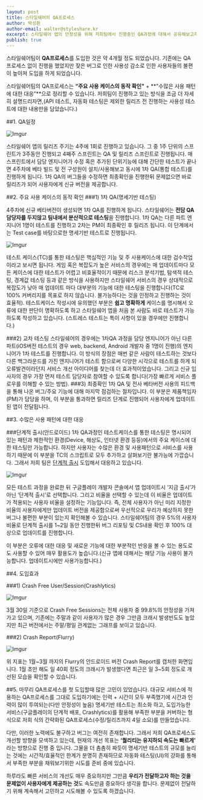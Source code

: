 ```yaml
---
layout: post
title: 스타일쉐어의 QA프로세스
author: 박성환
author-email: walter@styleshare.kr
excerpt: 스타일쉐어 앱의 안정성을 위해 저희팀에서 진행중인 QA과정에 대해서 공유해보고자 합니다.
publish: true
---
```

스타일쉐어팀이 **QA프로세스**를 도입한 것은 약 4개월 정도 되었습니다. 기존에는 QA 프로세스 없이 진행을 했었지만 잦은 버그로 인한 사용성 감소로 인한 사용자들의 불편이 높아져 도입을 하게 되었습니다. 

스타일쉐어팀의 QA프로세스는 **“주요 사용 케이스의 동작 확인"** + **"수많은 사용 패턴에 대한 대응”**으로 정리할 수 있습니다. 저희팀이 진행하고 있는 방식을 조금 더 자세히 설명드리자면,(API 테스트, 자동화 테스팅은 제외한 릴리즈 전 진행하는 사용성 테스트에 대한 내용만을 담았습니다.)

##1. QA일정

![Imgur](http://i.imgur.com/2w3O7B2.png)

스타일쉐어 앱의 릴리즈 주기는 4주에 1회로 진행하고 있습니다. 그 중 1주 단위의 스프린트가 3주동안 진행되고 4째주 스프린트는 QA 및 릴리즈 스프린트로 진행됩니다. 매 스프린트에서 담당 엔지니어가 수정 혹은 추가된 단위기능에 대해 간단한 테스트가 끝나면 4주차에 베타 빌드 및 전 구성원이 설치/사용해보고 동시에 1차 QA(통합 테스트)를 진행하게 됩니다. 1차 QA의 버그들을 수정하면 최종확인을 진행한뒤 문제없으면 바로 릴리즈가 되어 사용자에게 신규 버전을 제공합니다.

##2. 주요 사용 케이스의 동작 확인
###1) 1차 QA(명세기반 테스팅)

4주차에 신규 베타버전이 생성되면 1차 QA를 진행하게 됩니다. 스타일쉐어는 **전담 QA담당자를 두지않고 팀내에서 분산적으로 테스팅**을 진행합니다. 1차 QA는 다른 파트 엔지니어 1명이 테스트를 진행하고 2차는 PM이 최종확인 후 릴리즈 됩니다. 이 단계에서는 Test case를 바탕으로한 명세기반 테스트로 진행됩니다.

![Imgur](http://i.imgur.com/vmlrjRt.png)

테스트 케이스(TC)를 통한 테스팅은 핵심적인 기능 및 주 사용케이스에 대한 검수작업이라고 보시면 됩니다. 게임 혹은 복잡도가 높은 서비스의 경우에는 매 업데이트마다 모든 케이스에 대한 테스트가 어렵고 비효율적이기 때문에 리스크 분석기법, 탐색적 테스팅, 경계값 테스팅 등과 같은 방식을 사용하지만 스타일쉐어 서비스의 경우 상대적으로 복잡도가 낮아 매 업데이트 마다 대부분의 기능에 대한 테스팅을 진행합니다(TC로 100% 커버리지를 목표로 하지 않습니다. 불가능하다는 것을 인정하고 진행하는 것이 효율적). 테스트케이스 작성시에 유의했던 부분은 **쉽고 명확하게** 케이스를 명시해서 오류에 대한 판단이 명확하도록 하고 스타일쉐어 앱을 처음 본 사람도 바로 테스트가 가능하도록 작성하고 있습니다.
(스트레스 테스트는 특이 사항이 있을 경우에만 진행합니다.)

###2) 교차 테스팅
스타일쉐어의 경우에는 1차QA 과정을 담당 엔지니어가 아닌 다른 파트(iOS버전 테스트의 경우 web, backend, Android 개발자 중 1명이 진행)의 엔지니어가 1차 테스트를 진행합니다. 이 방식의 장점은 매번 같은 사람이 테스트하는 것보다 다른 백그라운드를 가진 엔지니어가 테스트 함으로써 다양한 시각으로 테스트를 하게 되 오류발견이라던지 서비스 개선 아이디어를 찾는데 더 효과적이었습니다. 그리고 신규 입사자의 경우 가장 먼저 테스트 담당자로 참여할 수 있도록 합니다(가장 빠르게 서비스 플로우를 이해할 수 있는 방법).
###3) 최종확인
1차 QA 및 전사 베타버전 사용의 피드백을 통해 나온 버그/주요 기능에 대해 마지막 점검하는 절차입니다. 이 부분은 제품책임자(PM)가 담당을 하며, 이 부분을 통과하면 릴리즈 단계로 진행되어 사용자에게 업데이트 된 앱이 전달됩니다.

##3. 수많은 사용 패턴에 대한 대응

###단계적 출시(안드로이드)
1차 QA과정인 테스트케이스를 통한 테스팅은 명시되어 있는 패턴과 제한적인 환경(Device, 해상도, 인터넷 환경 등등)에서의 주요 케이스에 대한 테스팅만 가능합니다. 하지만 사용자는 수많은 환경 및 사용패턴으로 서비스를 사용하기 때문에 이 부분을 TC의 스크립트로 모두 추가하고 살펴보기란 불가능에 가깝습니다. 그래서 저희 팀은 [단계적 출시](https://support.google.com/googleplay/android-developer/answer/3131213?hl=ko) 도입해서 대응하고 있습니다. 

![Imgur](http://i.imgur.com/dk98uut.png)

모든 테스트 과정을 완료한 뒤 구글플레이 개발자 콘솔에서 앱 업데이트시 ‘지금 출시’가 아닌 ‘단계적 출시’로 선택합니다. 그리고 비율을 선택할 수 있는데 이 비율은 업데이트가 적용되는 사용자 비율을 설정하는 기능입니다. 즉, 전체 사용자가 아닌 미리 지정한 비율의 사용자에게만 업데이트 버전을 제공함으로써 우선적으로 우리가 예상하지 못한 버그나 불편한 부분이 있는지 확인해볼 수 있습니다. 스타일쉐어팀의 경우 5%의 사용자 비율로 단계적 출시를 1~2일 동안 진행한뒤 버그 리포팅 및 CS내용 확인 후 100% 대상으로 업데이트를 진행합니다. 

이 부분은 오류에 대한 대응 및 새로운 기능에 대한 부분적인 반응을 볼 수 있는 용도로도 사용할 수 있어 매우 활용도가 높습니다.(신규 앱에 대해서는 해당 기능 사용이 불가능합니다. 업데이트시에만 사용가능합니다.)

##4. 도입효과


###1) Crash Free User/Session(Crashlytics)

![Imgur](http://i.imgur.com/y6wS6Pt.png)

3월 30일 기준으로 Crash Free Sessions는 전체 사용자 중 99.8%의 안정성을 가져가고 있으며, 기존에는 주말과 같이 사용자가 많은 경우 그만큼 크래시 발생빈도도 높았지만 최근 버전에서는 주말/평일 관계없는 그래프를 보이고 있습니다.

###2) Crash Report(Flurry)

![Imgur](http://i.imgur.com/BWe0DSl.png)

위 지표는 1월~3월 까지의 Flurry의 안드로이드 버전 Crash Report를 캡처한 화면입니다. 1월 초만 해도 일 40회 정도의 크래시가 발생했다면 최근은 일 3~5회 정도로 개선된 모습을 확인할 수 있습니다.

##5. 마무리
QA프로세스를 첫 도입할때 많은 고민이 있었습니다. 대규모 서비스에 적용하는 QA프로세스를 그대로 도입하기에는 인력 + 시간이 모두 부족했기에 시간과 인력이 많이 투여되는(다만 안정성이 높음) 명세기반 테스트는 최소화 하고, 도입가능한 서비스(구글플레이의 단계적 배포, Crashlytics)를 활용해 부족한 부분을 커버하는 형식으로 저희 식의 간략화된 QA프로세스(수정/릴리즈까지 4일 소요)를 만들었습니다.

다만, 이러한 노력에도 불구하고 버그는 여전히 존재합니다. 그래서 저희 QA프로세스도 개선할 방향을 모색하고 있는데, 현재의 개선 목표는 **‘퀄리티는 유지하되 속도는 빠르게’** 라는 방향으로 진행 중 입니다. 그물을 더 촘촘히 짜듯이 명세기반 테스트의 규모를 늘리는 것에는 시간적/효율적인 한계가 분명히 존재하므로 자동화 테스팅(UI)의 강화를 통해서 부족한 부분을 채워보기위한 시도를 준비 중에 있습니다.

하루라도 빠른 서비스의 개선도 매우 중요하지만 그만큼 **우리가 전달하고자 하는 것을 문제없이 사용자에게 제공하는 것**도 속도만큼 중요하다 생각을 합니다. 문제없이 전달하기 위해 계속해서 고민하고 시도해볼 수 있도록 하겠습니다.
